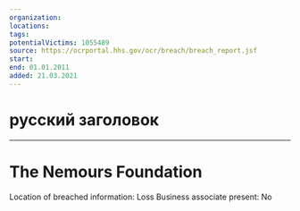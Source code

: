 ```yaml
---
organization: 
locations: 
tags: 
potentialVictims: 1055489
source: https://ocrportal.hhs.gov/ocr/breach/breach_report.jsf
start: 
end: 01.01.2011
added: 21.03.2021
---
```


# русский заголовок

---

# The Nemours Foundation

Location of breached information: Loss
Business associate present: No
